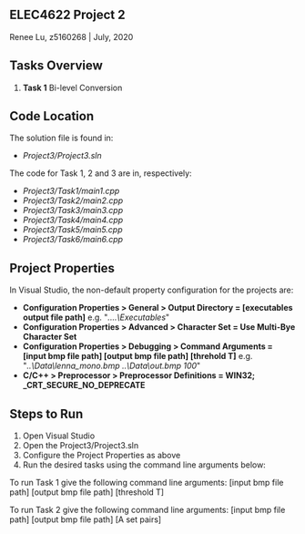 ## ELEC4622 Project 2
Renee Lu, z5160268 | July, 2020

## Tasks Overview
1. **Task 1** Bi-level Conversion

## Code Location
The solution file is found in:
- *Project3/Project3.sln*

The code for Task 1, 2 and 3 are in, respectively:
- *Project3/Task1/main1.cpp*
- *Project3/Task2/main2.cpp*
- *Project3/Task3/main3.cpp*
- *Project3/Task4/main4.cpp*
- *Project3/Task5/main5.cpp*
- *Project3/Task6/main6.cpp*

## Project Properties
In Visual Studio, the non-default property configuration for the projects are:
- **Configuration Properties > General > Output Directory = [executables output file path]**
e.g. "*..\..\Executables*"
- **Configuration Properties > Advanced > Character Set = Use Multi-Bye Character Set**
- **Configuration Properties > Debugging > Command Arguments = [input bmp file path] [output bmp file path] [threhold T]**
e.g. "*..\Data\lenna_mono.bmp ..\Data\out.bmp 100*"
- **C/C++ > Preprocessor > Preprocessor Definitions = WIN32; _CRT_SECURE_NO_DEPRECATE**

## Steps to Run
1. Open Visual Studio 
2. Open the Project3/Project3.sln
3. Configure the Project Properties as above
3. Run the desired tasks using the command line arguments below:

To run Task 1 give the following command line arguments:
[input bmp file path] [output bmp file path] [threshold T]

To run Task 2 give the following command line arguments:
[input bmp file path] [output bmp file path] [A set pairs]